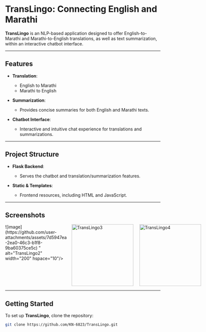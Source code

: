 # TransLingo: Connecting English and Marathi

**TransLingo** is an NLP-based application designed to offer English-to-Marathi and Marathi-to-English translations, as well as text summarization, within an interactive chatbot interface.

---

## Features

- **Translation**: 
  - English to Marathi
  - Marathi to English

- **Summarization**: 
  - Provides concise summaries for both English and Marathi texts.

- **Chatbot Interface**: 
  - Interactive and intuitive chat experience for translations and summarizations.

---

## Project Structure

- **Flask Backend**:
  - Serves the chatbot and translation/summarization features.

- **Static & Templates**:
  - Frontend resources, including HTML and JavaScript.

---

## Screenshots

<div style="display: flex; justify-content: left;">
  ![image](https://github.com/user-attachments/assets/7d5947ea-2ea0-46c3-b1f8-9ba60375ce5c)
" alt="TransLingo2" width="200" hspace="10"/>
  <img src="![image](https://github.com/user-attachments/assets/cc2e2ff3-49d0-4d8c-8b28-f2485748d500)
" alt="TransLingo3" width="200" hspace="10"/>
  <img src="![image](https://github.com/user-attachments/assets/3d4dd15b-6d49-4786-9ca3-7900a75e0c58)
" alt="TransLingo4" width="200" hspace="10"/>
</div>

---

## Getting Started

To set up **TransLingo**, clone the repository:

```bash
git clone https://github.com/KN-6823/TransLingo.git
